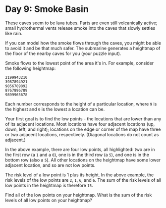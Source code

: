 # Day 9: Smoke Basin

These caves seem to be lava tubes. Parts are even still volcanically active;
small hydrothermal vents release smoke into the caves that slowly settles like
rain.

If you can model how the smoke flows through the caves, you might be able to
avoid it and be that much safer. The submarine generates a heightmap of the
floor of the nearby caves for you (your puzzle input).

Smoke flows to the lowest point of the area it's in. For example, consider the
following heightmap:

```
2199943210
3987894921
9856789892
8767896789
9899965678
```

Each number corresponds to the height of a particular location, where `9` is the
highest and `0` is the lowest a location can be.

Your first goal is to find the low points - the locations that are lower than
any of its adjacent locations. Most locations have four adjacent locations (up,
down, left, and right); locations on the edge or corner of the map have three or
two adjacent locations, respectively. (Diagonal locations do not count as
adjacent.)

In the above example, there are four low points, all highlighted: two are in the
first row (a `1` and a `0`), one is in the third row (a `5`), and one is in the
bottom row (also a `5`). All other locations on the heightmap have some lower
adjacent location, and so are not low points.

The risk level of a low point is 1 plus its height. In the above example, the
risk levels of the low points are `2`, `1`, `6`, and `6`. The sum of the risk
levels of all low points in the heightmap is therefore `15`.

Find all of the low points on your heightmap. What is the sum of the risk levels
of all low points on your heightmap?
